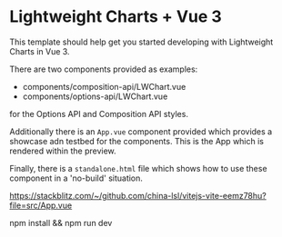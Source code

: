 # Lightweight Charts + Vue 3

This template should help get you started developing with Lightweight Charts in Vue 3.

There are two components provided as examples:

- components/composition-api/LWChart.vue
- components/options-api/LWChart.vue

for the Options API and Composition API styles.

Additionally there is an `App.vue` component provided which provides a showcase adn testbed for the components. This is the App which is rendered within the preview.

Finally, there is a `standalone.html` file which shows how to use these component in a 'no-build' situation.


https://stackblitz.com/~/github.com/china-lsl/vitejs-vite-eemz78hu?file=src/App.vue

npm install && npm run dev